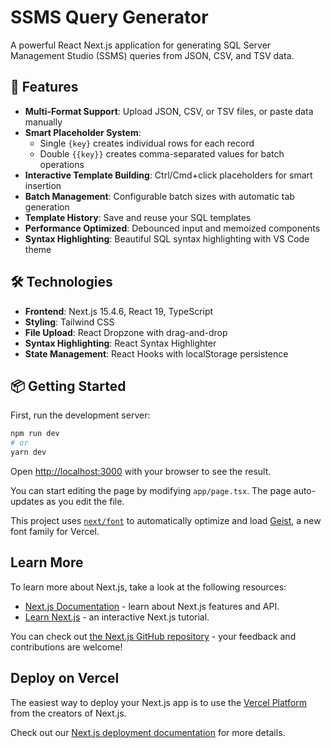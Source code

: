 # SSMS Query Generator

A powerful React Next.js application for generating SQL Server Management Studio (SSMS) queries from JSON, CSV, and TSV data.

## 🚀 Features

- **Multi-Format Support**: Upload JSON, CSV, or TSV files, or paste data manually
- **Smart Placeholder System**: 
  - Single `{key}` creates individual rows for each record
  - Double `{{key}}` creates comma-separated values for batch operations
- **Interactive Template Building**: Ctrl/Cmd+click placeholders for smart insertion
- **Batch Management**: Configurable batch sizes with automatic tab generation
- **Template History**: Save and reuse your SQL templates
- **Performance Optimized**: Debounced input and memoized components
- **Syntax Highlighting**: Beautiful SQL syntax highlighting with VS Code theme

## 🛠️ Technologies

- **Frontend**: Next.js 15.4.6, React 19, TypeScript
- **Styling**: Tailwind CSS
- **File Upload**: React Dropzone with drag-and-drop
- **Syntax Highlighting**: React Syntax Highlighter
- **State Management**: React Hooks with localStorage persistence

## 📦 Getting Started

First, run the development server:

```bash
npm run dev
# or
yarn dev
```

Open [http://localhost:3000](http://localhost:3000) with your browser to see the result.

You can start editing the page by modifying `app/page.tsx`. The page auto-updates as you edit the file.

This project uses [`next/font`](https://nextjs.org/docs/app/building-your-application/optimizing/fonts) to automatically optimize and load [Geist](https://vercel.com/font), a new font family for Vercel.

## Learn More

To learn more about Next.js, take a look at the following resources:

- [Next.js Documentation](https://nextjs.org/docs) - learn about Next.js features and API.
- [Learn Next.js](https://nextjs.org/learn) - an interactive Next.js tutorial.

You can check out [the Next.js GitHub repository](https://github.com/vercel/next.js) - your feedback and contributions are welcome!

## Deploy on Vercel

The easiest way to deploy your Next.js app is to use the [Vercel Platform](https://vercel.com/new?utm_medium=default-template&filter=next.js&utm_source=create-next-app&utm_campaign=create-next-app-readme) from the creators of Next.js.

Check out our [Next.js deployment documentation](https://nextjs.org/docs/app/building-your-application/deploying) for more details.
